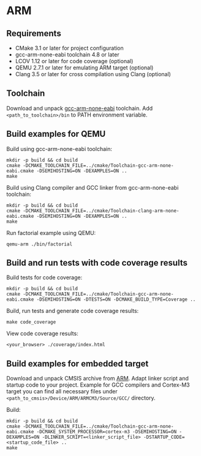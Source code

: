 # ARM

## Requirements

* CMake 3.1 or later for project configuration
* gcc-arm-none-eabi toolchain 4.8 or later
* LCOV 1.12 or later for code coverage (optional)
* QEMU 2.7.1 or later for emulating ARM target (optional)
* Clang 3.5 or later for cross compilation using Clang (optional)

## Toolchain

Download and unpack [gcc-arm-none-eabi][arm-toolchain] toolchain. Add
`<path_to_toolchain>/bin` to PATH environment variable.

## Build examples for QEMU

Build using gcc-arm-none-eabi toolchain:

```
mkdir -p build && cd build
cmake -DCMAKE_TOOLCHAIN_FILE=../cmake/Toolchain-gcc-arm-none-eabi.cmake -DSEMIHOSTING=ON -DEXAMPLES=ON ..
make
```

Build using Clang compiler and GCC linker from gcc-arm-none-eabi toolchain:

```
mkdir -p build && cd build
cmake -DCMAKE_TOOLCHAIN_FILE=../cmake/Toolchain-clang-arm-none-eabi.cmake -DSEMIHOSTING=ON -DEXAMPLES=ON ..
make
```

Run factorial example using QEMU:

```
qemu-arm ./bin/factorial
```

## Build and run tests with code coverage results

Build tests for code coverage:

```
mkdir -p build && cd build
cmake -DCMAKE_TOOLCHAIN_FILE=../cmake/Toolchain-gcc-arm-none-eabi.cmake -DSEMIHOSTING=ON -DTESTS=ON -DCMAKE_BUILD_TYPE=Coverage ..
```

Build, run tests and generate code coverage results:

```
make code_coverage
```

View code coverage results:

```
<your_browser> ./coverage/index.html
```

## Build examples for embedded target

Download and unpack CMSIS archive from [ARM][arm-cmsis]. Adapt linker script
and startup code to your project. Example for GCC compilers and Cortex-M3
target you can find all necessary files under
`<path_to_cmsis>/Device/ARM/ARMCM3/Source/GCC/` directory.

Build:

```
mkdir -p build && cd build
cmake -DCMAKE_TOOLCHAIN_FILE=../cmake/Toolchain-gcc-arm-none-eabi.cmake -DCMAKE_SYSTEM_PROCESSOR=cortex-m3 -DSEMIHOSTING=ON -DEXAMPLES=ON -DLINKER_SCRIPT=<linker_script_file> -DSTARTUP_CODE=<startup_code_file> ..
make
```

[arm-toolchain]: https://launchpad.net/gcc-arm-embedded
[arm-cmsis]: https://www.arm.com/products/processors/cortex-m/cortex-microcontroller-software-interface-standard.php
